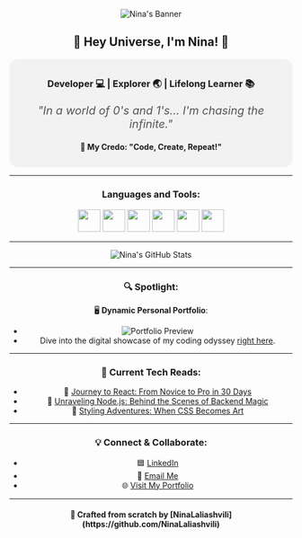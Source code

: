 <div align="center">

![Nina's Banner](https://path_to_your_banner_image.png)

<h2>🚀 Hey Universe, I'm Nina! 🌌</h2>

<div style="background-color: #f2f2f2; padding: 10px; border-radius: 15px;">
<h3>Developer 💻 | Explorer 🌏 | Lifelong Learner 📚</h3>
<p style="font-size:20px; color: #555;"><em>"In a world of 0's and 1's... I'm chasing the infinite."</em></p>
<h4>📜 My Credo: "Code, Create, Repeat!"</h4>
</div>

---

<h3>Languages and Tools:</h3>  
<code><img height="40" src="path_to_js_icon.png"></code>
<code><img height="40" src="path_to_react_icon.png"></code>
<code><img height="40" src="path_to_node_icon.png"></code>
<code><img height="40" src="path_to_express_icon.png"></code>
<code><img height="40" src="path_to_html_icon.png"></code>
<code><img height="40" src="path_to_css_icon.png"></code>

---

![Nina's GitHub Stats](https://github-readme-stats.vercel.app/api?username=NinaLaliashvili&show_icons=true&theme=radical&bg_color=45,fc466b,3f5efb)

---

<h3>🔍 Spotlight:</h3>

🖥 **Dynamic Personal Portfolio**: 
- ![Portfolio Preview](path_to_portfolio_gif.gif)
- Dive into the digital showcase of my coding odyssey [right here](link_to_portfolio).

---

<h3>🤖 Current Tech Reads:</h3>

- 📘 [Journey to React: From Novice to Pro in 30 Days](#)
- 📗 [Unraveling Node.js: Behind the Scenes of Backend Magic](#)
- 📙 [Styling Adventures: When CSS Becomes Art](#)

---

<h3>💡 Connect & Collaborate:</h3>

- 🟦 [LinkedIn](https://www.linkedin.com/in/nini-laliashvili-08a97b223/)
- 📧 [Email Me](mailto:ninilaliashvili8@gmail.com)
- 🌐 [Visit My Portfolio](your_portfolio_link)

---

<h4>💖 Crafted from scratch by [NinaLaliashvili](https://github.com/NinaLaliashvili)</h4>

</div>
